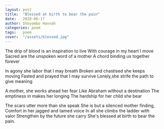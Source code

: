 ```yaml
---
layout: post
title:  "Blessed at birth to bear the pain"
date:   2020-06-17
author: Shoyombo Hannah
categories: poem
tags:	poem
cover:  "/assets/blessed.jpg"
---
```


The drip of blood is an inspiration to live 
With courage in my heart I  move 
Sacred are the unspoken word of a mother 
A chord  binding  us together forever

In agony she labor that I may breath 
Broken and chastised she keeps moving
Fasted and prayed that I may survive 
Lonely,she strife the path to give meaning 

A mother, she works ahead her fear
Like Abraham without a destination 
The emptiness in makes her longing 
The hardship for her child she bear 

The scars utter more than she speak
She is but a silenced mother finding,
Comfort in her jagged and tamed voice 
In all she climbs the ladder with valor
Strengthen by the future she carry 
She's blessed at birth to bear the pain.
